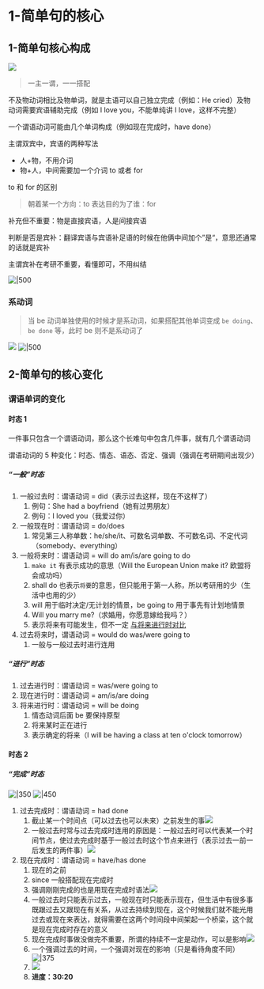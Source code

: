 # 1-简单句的核心

## 1-简单句核心构成

![](asset/Pasted%20image%2020231127174044.png)

> 一主一谓，一一搭配

不及物动词相比及物单词，就是主语可以自己独立完成（例如：He cried）及物动词需要宾语辅助完成（例如 I love you，不能单纯讲 I love，这样不完整）

一个谓语动词可能由几个单词构成（例如现在完成时，have done）

主谓双宾中，宾语的两种写法
- 人+物，不用介词
- 物+人，中间需要加一个介词 to 或者 for 

to 和 for 的区别
> 朝着某一个方向：to
> 表达目的为了谁：for

补充但不重要：物是直接宾语，人是间接宾语

判断是否是宾补：翻译宾语与宾语补足语的时候在他俩中间加个”是“，意思还通常的话就是宾补

主谓宾补在考研不重要，看懂即可，不用纠结

![|500](asset/Pasted%20image%2020231127195013.png)

### 系动词

> 当 be 动词单独使用的时候才是系动词，如果搭配其他单词变成 `be doing`、`be done` 等，此时 be 则不是系动词了

![](asset/Pasted%20image%2020231127195614.png) ![|500](asset/Pasted%20image%2020231127195723.png)

## 2-简单句的核心变化

### 谓语单词的变化

#### 时态 1

一件事只包含一个谓语动词，那么这个长难句中包含几件事，就有几个谓语动词

谓语动词的 5 种变化：时态、情态、语态、否定、强调（强调在考研期间出现少）

##### “一般”时态

1. 一般过去时：谓语动词 = did（表示过去这样，现在不这样了）
	1. 例句：She had a boyfriend（她有过男朋友）
	2. 例句：I loved you（我爱过你）
2. 一般现在时：谓语动词 = do/does
	1. 常见第三人称单数：he/she/it、可数名词单数、不可数名词、不定代词（somebody、everything）
3. 一般将来时：谓语动词 = will do am/is/are going to do
	1. `make it` 有表示成功的意思（Will the European Union make it? 欧盟将会成功吗）
	2. shall do 也表示`将要`的意思，但只能用于第一人称，所以考研用的少（生活中也用的少）
	3. will 用于临时决定/无计划的情景，be going to 用于事先有计划地情景
	4. Will you marry me?（求婚用，你愿意嫁给我吗？）
	5. 表示将来有可能发生，但不一定 [与将来进行时对比](英语二/田静-长难句&语法&翻译/en-note.md#“进行”时态)
4. 过去将来时，谓语动词 = would do was/were going to
	1. 一般与一般过去时进行连用

##### “进行”时态

1. 过去进行时：谓语动词 = was/were going to
2. 现在进行时：谓语动词 = am/is/are doing
3. 将来进行时：谓语动词 = will be doing
	1. 情态动词后面 be 要保持原型
	2. 将来某时正在进行
	3. 表示确定的将来（I will be having a class at ten o'clock tomorrow）

#### 时态 2

##### “完成”时态

![|350](asset/Pasted%20image%2020231129214726.png)
![|450](asset/Pasted%20image%2020231129214911.png)

1. 过去完成时：谓语动词 = had done
	1. 截止某一个时间点（可以过去也可以未来）之前发生的事![](asset/Pasted%20image%2020231203155619.png)
	2. 一般过去时常与过去完成时连用的原因是：一般过去时可以代表某一个时间节点，使过去完成时基于一般过去时这个节点来进行（表示过去一前一后发生的两件事）![](asset/Pasted%20image%2020231203160115.png)
2. 现在完成时：谓语动词 = have/has done
	1. 现在的之前
	2. since 一般搭配现在完成时
	3. 强调刚刚完成的也是用现在完成时语法![](asset/Pasted%20image%2020231203161948.png)
	4. 一般过去时只能表示过去，一般现在时只能表示现在，但生活中有很多事既跟过去又跟现在有关系，从过去持续到现在，这个时候我们就不能光用过去或现在来表达，就得需要在这两个时间段中间架起一个桥梁，这个就是现在完成时存在的意义
	5. 现在完成时事做没做完不重要，所谓的持续不一定是动作，可以是影响![](asset/Pasted%20image%2020231203162553.png)
	6. 一个强调过去的时间，一个强调对现在的影响（只是看待角度不同） ![|375](asset/Pasted%20image%2020231203162750.png)
	7. ![](asset/Pasted%20image%2020231203162947.png)
	8. **进度：30:20**